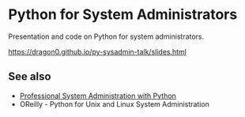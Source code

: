 # Python for System Administrators

Presentation and code on Python for system administrators.

https://dragon0.github.io/py-sysadmin-talk/slides.html

## See also

- [Professional System Administration with Python](http://sysadminpy.com/)
- OReilly - Python for Unix and Linux System Administration

